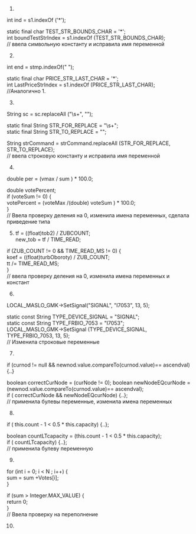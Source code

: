 1.  
int ind = s1.indexOf ('*');  
  
static final char TEST_STR_BOUNDS_CHAR = '*';  
int boundTestStrIndex = s1.indexOf (TEST_STR_BOUNDS_CHAR);  
// ввела символьную константу и исправила имя переменной  

2.  
int end = stmp.indexOf(" ");      
  
static final char PRICE_STR_LAST_CHAR = '*';    
int LastPriceStrIndex = s1.indexOf (PRICE_STR_LAST_CHAR);   
//Аналогично 1.    
  
3.    
String sc = sc.replaceAll ("\\s+", "");  
  
static final String STR_FOR_REPLACE = "\\s+";   
static final String STR_TO_REPLACE = "";   

String strCommand = strCommand.replaceAll (STR_FOR_REPLACE, STR_TO_REPLACE);  
//  ввела строковую константу и исправила имя переменной    
  
  
4.  
  double per =  (vmax / sum ) * 100.0;  
  
  double votePercent;    
  if (voteSum != 0) {   
    votePercent =  (voteMax /(double) voteSum ) * 100.0;  
  }   
 // Ввела проверку деления на 0, изменила имена переменных, сделала приведение типа  


5.  tf = ((float)tob2) / ZUBCOUNT;  
         new_tob = tf / TIME_READ;  
     
  
 if (ZUB_COUNT != 0 && TIME_READ_MS != 0) {    
     koef = ((float)turbOboroty) / ZUB_COUNT;    
      tt /= TIME_READ_MS;    
}      
// ввела проверку деления на 0, изменила имена переменных и констант    
  
6.   
  
 LOCAL_MASLO_GMK->SetSignal("SIGNAL", "I7053", 13, 5);   
  
 static const String  TYPE_DEVICE_SIGNAL = "SIGNAL";  
 static const String  TYPE_FRBIO_7053 = "I7053";  
 LOCAL_MASLO_GMK->SetSignal (TYPE_DEVICE_SIGNAL, TYPE_FRBIO_7053, 13, 5);   
// Изменила строковые переменные  

7.  
if (curnod != null && newnod.value.compareTo(curnod.value)== ascendval) {..}

boolean correctCurNode = (curNode != 0);
boolean newNodeEQcurNode = (newnod.value.compareTo(curnod.value)== ascendval);  
if ( correctCurNode && newNodeEQcurNode)  {..};  
// применила булевы переменные, изменила имена переменных
  
8.  
 if ( this.count - 1 < 0.5 * this.capacity) {..};  
   
 boolean countLTcapacity = (this.count - 1 < 0.5 * this.capacity);  
 if ( countLTcapacity) {..};  
 // применила булеву переменную  
  
 9.  
for (int i = 0; i < N ; i++) {  
    sum = sum +Votes[i];  
}  
  
 if (sum > Integer.MAX_VALUE) {  
        return 0;  
 }  
 // Ввела проверку на переполнение   
  
  
10.










 
